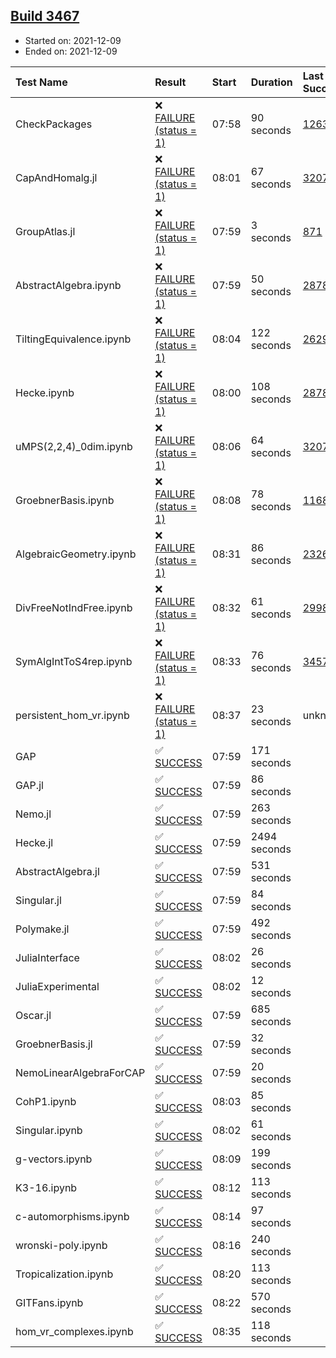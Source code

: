 ## [Build 3467](https://oscarci.mathematik.uni-kl.de/job/oscar-stable/3467/)

* Started on: 2021-12-09
* Ended on: 2021-12-09

| Test Name    | Result | Start | Duration | Last Success | First Failure |
|:-------------|:-------|:------|:---------|:-------------|:--------------|
| CheckPackages | ❌ [FAILURE (status = 1)](https://oscarci.mathematik.uni-kl.de/job/oscar-stable/3467/artifact/logs/build-3467/CheckPackages.log) | 07:58 | 90 seconds | [1263](https://oscarci.mathematik.uni-kl.de/job/oscar-stable/1263/) | [1264](https://oscarci.mathematik.uni-kl.de/job/oscar-stable/1264/) |
| CapAndHomalg.jl | ❌ [FAILURE (status = 1)](https://oscarci.mathematik.uni-kl.de/job/oscar-stable/3467/artifact/logs/build-3467/CapAndHomalg.jl.log) | 08:01 | 67 seconds | [3207](https://oscarci.mathematik.uni-kl.de/job/oscar-stable/3207/) | [3208](https://oscarci.mathematik.uni-kl.de/job/oscar-stable/3208/) |
| GroupAtlas.jl | ❌ [FAILURE (status = 1)](https://oscarci.mathematik.uni-kl.de/job/oscar-stable/3467/artifact/logs/build-3467/GroupAtlas.jl.log) | 07:59 | 3 seconds | [871](https://oscarci.mathematik.uni-kl.de/job/oscar-stable/871/) | [872](https://oscarci.mathematik.uni-kl.de/job/oscar-stable/872/) |
| AbstractAlgebra.ipynb | ❌ [FAILURE (status = 1)](https://oscarci.mathematik.uni-kl.de/job/oscar-stable/3467/artifact/logs/build-3467/AbstractAlgebra.ipynb.log) | 07:59 | 50 seconds | [2878](https://oscarci.mathematik.uni-kl.de/job/oscar-stable/2878/) | [2879](https://oscarci.mathematik.uni-kl.de/job/oscar-stable/2879/) |
| TiltingEquivalence.ipynb | ❌ [FAILURE (status = 1)](https://oscarci.mathematik.uni-kl.de/job/oscar-stable/3467/artifact/logs/build-3467/TiltingEquivalence.ipynb.log) | 08:04 | 122 seconds | [2629](https://oscarci.mathematik.uni-kl.de/job/oscar-stable/2629/) | [2630](https://oscarci.mathematik.uni-kl.de/job/oscar-stable/2630/) |
| Hecke.ipynb | ❌ [FAILURE (status = 1)](https://oscarci.mathematik.uni-kl.de/job/oscar-stable/3467/artifact/logs/build-3467/Hecke.ipynb.log) | 08:00 | 108 seconds | [2878](https://oscarci.mathematik.uni-kl.de/job/oscar-stable/2878/) | [2879](https://oscarci.mathematik.uni-kl.de/job/oscar-stable/2879/) |
| uMPS(2,2,4)_0dim.ipynb | ❌ [FAILURE (status = 1)](https://oscarci.mathematik.uni-kl.de/job/oscar-stable/3467/artifact/logs/build-3467/uMPS-2-2-4-_0dim.ipynb.log) | 08:06 | 64 seconds | [3207](https://oscarci.mathematik.uni-kl.de/job/oscar-stable/3207/) | [3208](https://oscarci.mathematik.uni-kl.de/job/oscar-stable/3208/) |
| GroebnerBasis.ipynb | ❌ [FAILURE (status = 1)](https://oscarci.mathematik.uni-kl.de/job/oscar-stable/3467/artifact/logs/build-3467/GroebnerBasis.ipynb.log) | 08:08 | 78 seconds | [1168](https://oscarci.mathematik.uni-kl.de/job/oscar-stable/1168/) | [1169](https://oscarci.mathematik.uni-kl.de/job/oscar-stable/1169/) |
| AlgebraicGeometry.ipynb | ❌ [FAILURE (status = 1)](https://oscarci.mathematik.uni-kl.de/job/oscar-stable/3467/artifact/logs/build-3467/AlgebraicGeometry.ipynb.log) | 08:31 | 86 seconds | [2326](https://oscarci.mathematik.uni-kl.de/job/oscar-stable/2326/) | [2327](https://oscarci.mathematik.uni-kl.de/job/oscar-stable/2327/) |
| DivFreeNotIndFree.ipynb | ❌ [FAILURE (status = 1)](https://oscarci.mathematik.uni-kl.de/job/oscar-stable/3467/artifact/logs/build-3467/DivFreeNotIndFree.ipynb.log) | 08:32 | 61 seconds | [2998](https://oscarci.mathematik.uni-kl.de/job/oscar-stable/2998/) | [2999](https://oscarci.mathematik.uni-kl.de/job/oscar-stable/2999/) |
| SymAlgIntToS4rep.ipynb | ❌ [FAILURE (status = 1)](https://oscarci.mathematik.uni-kl.de/job/oscar-stable/3467/artifact/logs/build-3467/SymAlgIntToS4rep.ipynb.log) | 08:33 | 76 seconds | [3457](https://oscarci.mathematik.uni-kl.de/job/oscar-stable/3457/) | [3458](https://oscarci.mathematik.uni-kl.de/job/oscar-stable/3458/) |
| persistent_hom_vr.ipynb | ❌ [FAILURE (status = 1)](https://oscarci.mathematik.uni-kl.de/job/oscar-stable/3467/artifact/logs/build-3467/persistent_hom_vr.ipynb.log) | 08:37 | 23 seconds | unknown | unknown |
| GAP | ✅ [SUCCESS](https://oscarci.mathematik.uni-kl.de/job/oscar-stable/3467/artifact/logs/build-3467/GAP.log) | 07:59 | 171 seconds |  |  |
| GAP.jl | ✅ [SUCCESS](https://oscarci.mathematik.uni-kl.de/job/oscar-stable/3467/artifact/logs/build-3467/GAP.jl.log) | 07:59 | 86 seconds |  |  |
| Nemo.jl | ✅ [SUCCESS](https://oscarci.mathematik.uni-kl.de/job/oscar-stable/3467/artifact/logs/build-3467/Nemo.jl.log) | 07:59 | 263 seconds |  |  |
| Hecke.jl | ✅ [SUCCESS](https://oscarci.mathematik.uni-kl.de/job/oscar-stable/3467/artifact/logs/build-3467/Hecke.jl.log) | 07:59 | 2494 seconds |  |  |
| AbstractAlgebra.jl | ✅ [SUCCESS](https://oscarci.mathematik.uni-kl.de/job/oscar-stable/3467/artifact/logs/build-3467/AbstractAlgebra.jl.log) | 07:59 | 531 seconds |  |  |
| Singular.jl | ✅ [SUCCESS](https://oscarci.mathematik.uni-kl.de/job/oscar-stable/3467/artifact/logs/build-3467/Singular.jl.log) | 07:59 | 84 seconds |  |  |
| Polymake.jl | ✅ [SUCCESS](https://oscarci.mathematik.uni-kl.de/job/oscar-stable/3467/artifact/logs/build-3467/Polymake.jl.log) | 07:59 | 492 seconds |  |  |
| JuliaInterface | ✅ [SUCCESS](https://oscarci.mathematik.uni-kl.de/job/oscar-stable/3467/artifact/logs/build-3467/JuliaInterface.log) | 08:02 | 26 seconds |  |  |
| JuliaExperimental | ✅ [SUCCESS](https://oscarci.mathematik.uni-kl.de/job/oscar-stable/3467/artifact/logs/build-3467/JuliaExperimental.log) | 08:02 | 12 seconds |  |  |
| Oscar.jl | ✅ [SUCCESS](https://oscarci.mathematik.uni-kl.de/job/oscar-stable/3467/artifact/logs/build-3467/Oscar.jl.log) | 07:59 | 685 seconds |  |  |
| GroebnerBasis.jl | ✅ [SUCCESS](https://oscarci.mathematik.uni-kl.de/job/oscar-stable/3467/artifact/logs/build-3467/GroebnerBasis.jl.log) | 07:59 | 32 seconds |  |  |
| NemoLinearAlgebraForCAP | ✅ [SUCCESS](https://oscarci.mathematik.uni-kl.de/job/oscar-stable/3467/artifact/logs/build-3467/NemoLinearAlgebraForCAP.log) | 07:59 | 20 seconds |  |  |
| CohP1.ipynb | ✅ [SUCCESS](https://oscarci.mathematik.uni-kl.de/job/oscar-stable/3467/artifact/logs/build-3467/CohP1.ipynb.log) | 08:03 | 85 seconds |  |  |
| Singular.ipynb | ✅ [SUCCESS](https://oscarci.mathematik.uni-kl.de/job/oscar-stable/3467/artifact/logs/build-3467/Singular.ipynb.log) | 08:02 | 61 seconds |  |  |
| g-vectors.ipynb | ✅ [SUCCESS](https://oscarci.mathematik.uni-kl.de/job/oscar-stable/3467/artifact/logs/build-3467/g-vectors.ipynb.log) | 08:09 | 199 seconds |  |  |
| K3-16.ipynb | ✅ [SUCCESS](https://oscarci.mathematik.uni-kl.de/job/oscar-stable/3467/artifact/logs/build-3467/K3-16.ipynb.log) | 08:12 | 113 seconds |  |  |
| c-automorphisms.ipynb | ✅ [SUCCESS](https://oscarci.mathematik.uni-kl.de/job/oscar-stable/3467/artifact/logs/build-3467/c-automorphisms.ipynb.log) | 08:14 | 97 seconds |  |  |
| wronski-poly.ipynb | ✅ [SUCCESS](https://oscarci.mathematik.uni-kl.de/job/oscar-stable/3467/artifact/logs/build-3467/wronski-poly.ipynb.log) | 08:16 | 240 seconds |  |  |
| Tropicalization.ipynb | ✅ [SUCCESS](https://oscarci.mathematik.uni-kl.de/job/oscar-stable/3467/artifact/logs/build-3467/Tropicalization.ipynb.log) | 08:20 | 113 seconds |  |  |
| GITFans.ipynb | ✅ [SUCCESS](https://oscarci.mathematik.uni-kl.de/job/oscar-stable/3467/artifact/logs/build-3467/GITFans.ipynb.log) | 08:22 | 570 seconds |  |  |
| hom_vr_complexes.ipynb | ✅ [SUCCESS](https://oscarci.mathematik.uni-kl.de/job/oscar-stable/3467/artifact/logs/build-3467/hom_vr_complexes.ipynb.log) | 08:35 | 118 seconds |  |  |
